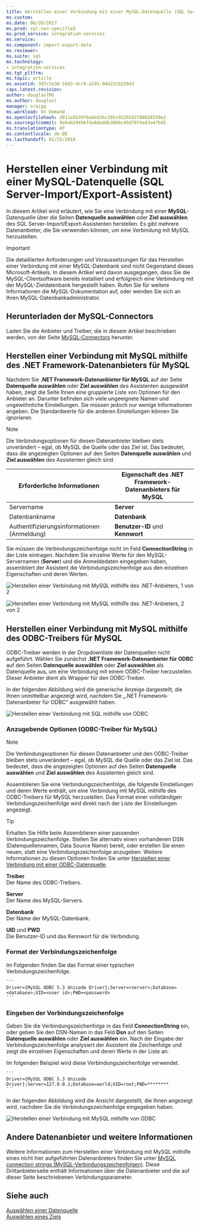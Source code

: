 ```yaml
---
title: Herstellen einer Verbindung mit einer MySQL-Datenquelle (SQL Server-Import/Export-Assistent) | Microsoft-Dokumentation
ms.custom: 
ms.date: 06/20/2017
ms.prod: sql-non-specified
ms.prod_service: integration-services
ms.service: 
ms.component: import-export-data
ms.reviewer: 
ms.suite: sql
ms.technology:
- integration-services
ms.tgt_pltfrm: 
ms.topic: article
ms.assetid: 3d7c5a38-18d3-4cc9-a241-04422cb250d3
caps.latest.revision: 
author: douglaslMS
ms.author: douglasl
manager: craigg
ms.workload: On Demand
ms.openlocfilehash: d011a5b39f6aded3bc305c922b5d2788026559e2
ms.sourcegitcommit: 9e6a029456f4a8daddb396bc45d7874a43a47b45
ms.translationtype: HT
ms.contentlocale: de-DE
ms.lasthandoff: 01/25/2018
---
```

# <a name="connect-to-a-mysql-data-source-sql-server-import-and-export-wizard"></a>Herstellen einer Verbindung mit einer MySQL-Datenquelle (SQL Server-Import/Export-Assistent)
In diesem Artikel wird erläutert, wie Sie eine Verbindung mit einer **MySQL**-Datenquelle über die Seiten **Datenquelle auswählen** oder **Ziel auswählen** des SQL Server-Import/Export-Assistenten herstellen. Es gibt mehrere Datenanbieter, die Sie verwenden können, um eine Verbindung mit MySQL herzustellen.

> [!IMPORTANT]
> Die detaillierten Anforderungen und Voraussetzungen für das Herstellen einer Verbindung mit einer MySQL-Datenbank sind nicht Gegenstand dieses Microsoft-Artikels. In diesem Artikel wird davon ausgegangen, dass Sie die MySQL-Clientsoftware bereits installiert und erfolgreich eine Verbindung mit der MySQL-Zieldatenbank hergestellt haben. Rufen Sie für weitere Informationen die MySQL-Dokumentation auf, oder wenden Sie sich an Ihren MySQL-Datenbankadministrator.

## <a name="get-the-mysql-connectors"></a>Herunterladen der MySQL-Connectors
Laden Sie die Anbieter und Treiber, die in diesem Artikel beschrieben werden, von der Seite [MySQL-Connectors](https://dev.mysql.com/downloads/connector/) herunter.

## <a name="connect-to-mysql-with-the-net-framework-data-provider-for-mysql"></a>Herstellen einer Verbindung mit MySQL mithilfe des .NET Framework-Datenanbieters für MySQL
Nachdem Sie **.NET Framework-Datenanbieter für MySQL** auf der Seite **Datenquelle auswählen** oder **Ziel auswählen** des Assistenten ausgewählt haben, zeigt die Seite Ihnen eine gruppierte Liste von Optionen für den Anbieter an. Darunter befinden sich viele ungeeignete Namen und ungewöhnliche Einstellungen. Sie müssen jedoch nur wenige Informationen angeben. Die Standardwerte für die anderen Einstellungen können Sie ignorieren.

> [!NOTE]
> Die Verbindungsoptionen für diesen Datenanbieter bleiben stets unverändert – egal, ob MySQL die Quelle oder das Ziel ist. Das bedeutet, dass die angezeigten Optionen auf den Seiten **Datenquelle auswählen** und **Ziel auswählen** des Assistenten gleich sind.

|Erforderliche Informationen|Eigenschaft des .NET Framework-Datenanbieters für MySQL|
|---|---|
|Servername|**Server**|
|Datenbankname|**Datenbank**|
|Authentifizierungsinformationen (Anmeldung)|**Benutzer-ID** und **Kennwort**|

Sie müssen die Verbindungszeichenfolge nicht im Feld **ConnectionString** in der Liste eintragen. Nachdem Sie einzelne Werte für den MySQL-Servernamen (**Server**) und die Anmeldedaten eingegeben haben, assembliert der Assistent die Verbindungszeichenfolge aus den einzelnen Eigenschaften und deren Werten. 

![Herstellen einer Verbindung mit MySQL mithilfe des .NET-Anbieters, 1 von 2](../../integration-services/import-export-data/media/connect-to-mysql-with-the-net-provider-1-of-2.png)

![Herstellen einer Verbindung mit MySQL mithilfe des .NET-Anbieters, 2 von 2](../../integration-services/import-export-data/media/connect-to-mysql-with-the-net-provider-2-of-2.png)

## <a name="connect-to-mysql-with-the-mysql-odbc-driver"></a>Herstellen einer Verbindung mit MySQL mithilfe des ODBC-Treibers für MySQL
ODBC-Treiber werden in der Dropdownliste der Datenquellen nicht aufgeführt. Wählen Sie zunächst **.NET Framework-Datenanbieter für ODBC** auf den Seiten **Datenquelle auswählen** oder **Ziel auswählen** als Datenquelle aus, um eine Verbindung mit einem ODBC-Treiber herzustellen. Dieser Anbieter dient als Wrapper für den ODBC-Treiber.

In der folgenden Abbildung wird die generische Anzeige dargestellt, die Ihnen unmittelbar angezeigt wird, nachdem Sie „.NET Framework-Datenanbieter für ODBC“ ausgewählt haben.

![Herstellen einer Verbindung mit SQL mithilfe von ODBC](../../integration-services/import-export-data/media/connect-to-sql-with-odbc-before.jpg)

### <a name="options-to-specify-mysql-odbc-driver"></a>Anzugebende Optionen (ODBC-Treiber für MySQL)

> [!NOTE]
> Die Verbindungsoptionen für diesen Datenanbieter und den ODBC-Treiber bleiben stets unverändert – egal, ob MySQL die Quelle oder das Ziel ist. Das bedeutet, dass die angezeigten Optionen auf den Seiten **Datenquelle auswählen** und **Ziel auswählen** des Assistenten gleich sind.

Assemblieren Sie eine Verbindungszeichenfolge, die folgende Einstellungen und deren Werte enthält, um eine Verbindung mit MySQL mithilfe des ODBC-Treibers für MySQL herzustellen. Das Format einer vollständigen Verbindungszeichenfolge wird direkt nach der Liste der Einstellungen angezeigt.

> [!TIP]
> Erhalten Sie Hilfe beim Assemblieren einer passenden Verbindungszeichenfolge. Stellen Sie alternativ einen vorhandenen DSN (Datenquellennamen, Data Source Name) bereit, oder erstellen Sie einen neuen, statt eine Verbindungszeichenfolge anzugeben. Weitere Informationen zu diesen Optionen finden Sie unter [Herstellen einer Verbindung mit einer ODBC-Datenquelle](../../integration-services/import-export-data/connect-to-an-odbc-data-source-sql-server-import-and-export-wizard.md).

**Treiber**  
Der Name des ODBC-Treibers.

**Server**  
Der Name des MySQL-Servers. 

**Datenbank**  
Der Name der MySQL-Datenbank.

**UID** und **PWD**   
Die Benutzer-ID und das Kennwort für die Verbindung.

### <a name="connection-string-format"></a>Format der Verbindungszeichenfolge
Im Folgenden finden Sie das Format einer typischen Verbindungszeichenfolge.

    ```
    Driver={MySQL ODBC 5.3 Unicode Driver};Server=<server>;Database=<database>;UID=<user id>;PWD=<password>
    ```

### <a name="enter-the-connection-string"></a>Eingeben der Verbindungszeichenfolge
Geben Sie die Verbindungszeichenfolge in das Feld **ConnectionString** ein, oder geben Sie den DSN-Namen in das Feld **Dsn** auf den Seiten **Datenquelle auswählen** oder **Ziel auswählen** ein. Nach der Eingabe der Verbindungszeichenfolge analysiert der Assistent die Zeichenfolge und zeigt die einzelnen Eigenschaften und deren Werte in der Liste an.

Im folgenden Beispiel wird diese Verbindungszeichenfolge verwendet.

    ```
    Driver={MySQL ODBC 5.3 Unicode Driver};Server=127.0.0.1;Database=world;UID=root;PWD=********
    ```

In der folgenden Abbildung wird die Ansicht dargestellt, die Ihnen angezeigt wird, nachdem Sie die Verbindungszeichenfolge eingegeben haben.

![Herstellen einer Verbindung mit MySQL mithilfe von ODBC](../../integration-services/import-export-data/media/connect-to-mysql-with-odbc.png)

## <a name="other-data-providers-and-more-info"></a>Andere Datenanbieter und weitere Informationen
Weitere Informationen zum Herstellen einer Verbindung mit MySQL mithilfe eines nicht hier aufgeführten Datenanbieters finden Sie unter [MySQL connection strings (MySQL-Verbindungszeichenfolgen)](https://www.connectionstrings.com/mysql/). Diese Drittanbieterseite enthält Informationen über die Datenanbieter und die auf dieser Seite beschriebenen Verbindungsparameter.

## <a name="see-also"></a>Siehe auch
[Auswählen einer Datenquelle](../../integration-services/import-export-data/choose-a-data-source-sql-server-import-and-export-wizard.md)  
[Auswählen eines Ziels](../../integration-services/import-export-data/choose-a-destination-sql-server-import-and-export-wizard.md)

